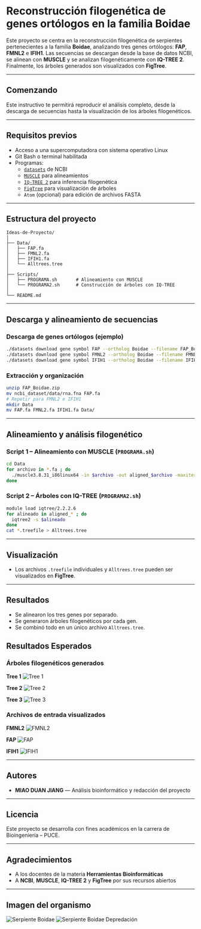 # Reconstrucción filogenética de genes ortólogos en la familia Boidae

Este proyecto se centra en la reconstrucción filogenética de serpientes pertenecientes a la familia **Boidae**, analizando tres genes ortólogos: **FAP**, **FMNL2** e **IFIH1**. Las secuencias se descargan desde la base de datos NCBI, se alinean con **MUSCLE** y se analizan filogenéticamente con **IQ-TREE 2**. Finalmente, los árboles generados son visualizados con **FigTree**.

---

## Comenzando

Este instructivo te permitirá reproducir el análisis completo, desde la descarga de secuencias hasta la visualización de los árboles filogenéticos.

---

## Requisitos previos

- Acceso a una supercomputadora con sistema operativo Linux  
- Git Bash o terminal habilitada  
- Programas:
  - [`datasets`](https://www.ncbi.nlm.nih.gov/datasets/) de NCBI
  - [`MUSCLE`](https://www.drive5.com/muscle/) para alineamientos
  - [`IQ-TREE 2`](http://www.iqtree.org/) para inferencia filogenética
  - [`FigTree`](http://tree.bio.ed.ac.uk/software/figtree/) para visualización de árboles
  - `Atom` (opcional) para edición de archivos FASTA

---

## Estructura del proyecto

```
Ideas-de-Proyecto/
│
├── Data/
│   ├── FAP.fa
│   ├── FMNL2.fa
│   ├── IFIH1.fa
│   └── Alltrees.tree
│
├── Scripts/
│   ├── PROGRAMA.sh       # Alineamiento con MUSCLE
│   └── PROGRAMA2.sh      # Construcción de árboles con IQ-TREE
│
└── README.md
```

---

## Descarga y alineamiento de secuencias

### Descarga de genes ortólogos (ejemplo)
```bash
./datasets download gene symbol FAP --ortholog Boidae --filename FAP_Boidae.zip
./datasets download gene symbol FMNL2 --ortholog Boidae --filename FMNL2_Boidae.zip
./datasets download gene symbol IFIH1 --ortholog Boidae --filename IFIH1_Boidae.zip
```

### Extracción y organización
```bash
unzip FAP_Boidae.zip
mv ncbi_dataset/data/rna.fna FAP.fa
# Repetir para FMNL2 e IFIH1
mkdir Data
mv FAP.fa FMNL2.fa IFIH1.fa Data/
```

---

## Alineamiento y análisis filogenético

### Script 1 – Alineamiento con MUSCLE (`PROGRAMA.sh`)
```bash
cd Data
for archivo in *.fa ; do
  ./muscle3.8.31_i86linux64 -in $archivo -out aligned_$archivo -maxiters 1 -diags
done
```

### Script 2 – Árboles con IQ-TREE (`PROGRAMA2.sh`)
```bash
module load iqtree/2.2.2.6
for alineado in aligned_* ; do
  iqtree2 -s $alineado
done
cat *.treefile > Alltrees.tree
```

---

## Visualización

- Los archivos `.treefile` individuales y `Alltrees.tree` pueden ser visualizados en **FigTree**.

---

## Resultados

- Se alinearon los tres genes por separado.
- Se generaron árboles filogenéticos por cada gen.
- Se combinó todo en un único archivo `Alltrees.tree`.

## Resultados Esperados

### Árboles filogenéticos generados

**Tree 1**
![Tree 1](Results/tree1.jpeg)

**Tree 2**
![Tree 2](Results/tree2.jpeg)

**Tree 3**
![Tree 3](Results/tree3.jpeg)

### Archivos de entrada visualizados

**FMNL2**
![FMNL2](Results/fasta1.jpeg)

**FAP**
![FAP](Results/fasta2.jpeg)

**IFIH1**
![IFIH1](Results/fasta3.jpeg)


---

## Autores

- **MIAO DUAN JIANG** — Análisis bioinformático y redacción del proyecto

---

## Licencia

Este proyecto se desarrolla con fines académicos en la carrera de Bioingeniería – PUCE.

---

## Agradecimientos

- A los docentes de la materia **Herramientas Bioinformáticas**  
- A **NCBI**, **MUSCLE**, **IQ-TREE 2** y **FigTree** por sus recursos abiertos

---

## Imagen del organismo

![Serpiente Boidae](https://t3.ftcdn.net/jpg/01/62/97/78/240_F_162977836_TO6ejAubuhvNeNFBRhfTNxGzwqYTc7m.jpg)
![Serpiente Boidae Depredación](https://img.ltn.com.tw/Upload/news/600/2021/10/15/php4lidxU.jpg)
